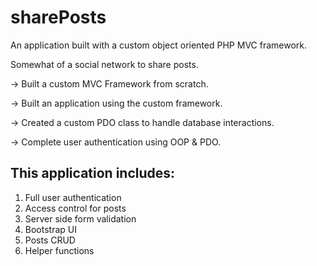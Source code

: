 # **sharePosts**

An application built with a custom object oriented PHP MVC framework.

Somewhat of a social network to share posts.



-> Built a custom MVC Framework from scratch.

-> Built an application using the custom framework.

-> Created a custom PDO class to handle database interactions.

-> Complete user authentication using OOP & PDO.



## This application includes:
1. Full user authentication
2. Access control for posts
3. Server side form validation
4. Bootstrap UI
5. Posts CRUD
6. Helper functions
